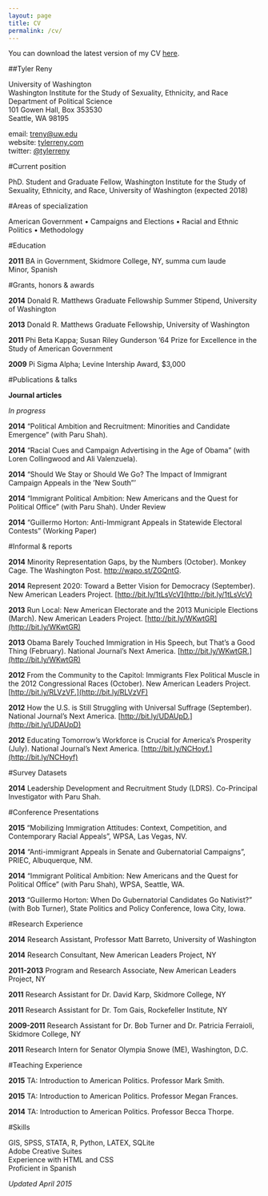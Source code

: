 ```yaml
---
layout: page
title: CV
permalink: /cv/
---
```


You can download the latest version of my CV [here](http://tylerreny.github.io/pdf/cv-reny.pdf).

##Tyler Reny

University of Washington  
Washington Institute for the Study of Sexuality, Ethnicity, and Race  
Department of Political Science  
101 Gowen Hall, Box 353530  
Seattle, WA 98195  

email: <a href="mailto:treny@uw.edu">treny@uw.edu</a>   
website: [tylerreny.com](http://www.tylerreny.com)  
twitter: [@tylerreny](http://www.twitter.com/tylerreny)  

#Current position

PhD. Student and Graduate Fellow, Washington Institute for the Study of Sexuality, Ethnicity,
and Race, University of Washington (expected 2018)  

#Areas of specialization

American Government • Campaigns and Elections • Racial and Ethnic Politics • Methodology

#Education

**2011** BA in Government, Skidmore College, NY, summa cum laude  
Minor, Spanish  

#Grants, honors & awards

**2014** Donald R. Matthews Graduate Fellowship Summer Stipend, University of Washington  

**2013** Donald R. Matthews Graduate Fellowship, University of Washington  

**2011** Phi Beta Kappa; Susan Riley Gunderson ’64 Prize for Excellence in the Study of American Government 
 
**2009** Pi Sigma Alpha; Levine Intership Award, $3,000  


#Publications & talks

**Journal articles**

*In progress*

**2014** “Political Ambition and Recruitment: Minorities and Candidate Emergence” (with Paru Shah).  

**2014** “Racial Cues and Campaign Advertising in the Age of Obama” (with Loren Collingwood
and Ali Valenzuela). 
 
**2014** “Should We Stay or Should We Go? The Impact of Immigrant Campaign Appeals in the
’New South”’  

**2014** “Immigrant Political Ambition: New Americans and the Quest for Political Office” (with
Paru Shah). Under Review  

**2014** “Guillermo Horton: Anti-Immigrant Appeals in Statewide Electoral Contests” (Working
Paper)  

#Informal & reports

**2014** Minority Representation Gaps, by the Numbers (October). Monkey Cage. The Washington Post. http://wapo.st/ZGQntG.

**2014** Represent 2020: Toward a Better Vision for Democracy (September). New American Leaders Project. [http://bit.ly/1tLsVcV](http://bit.ly/1tLsVcV)

**2013** Run Local: New American Electorate and the 2013 Municiple Elections (March). New American
Leaders Project. [http://bit.ly/WKwtGR](http://bit.ly/WKwtGR)

**2013** Obama Barely Touched Immigration in His Speech, but That’s a Good Thing (February). National
Journal’s Next America. [http://bit.ly/WKwtGR.](http://bit.ly/WKwtGR)

**2012** From the Community to the Capitol: Immigrants Flex Political Muscle in the 2012 Congressional
Races (October). New American Leaders Project. [http://bit.ly/RLVzVF.](http://bit.ly/RLVzVF)

**2012** How the U.S. is Still Struggling with Universal Suffrage (September). National Journal’s
Next America. [http://bit.ly/UDAUpD.](http://bit.ly/UDAUpD)

**2012** Educating Tomorrow’s Workforce is Crucial for America’s Prosperity (July). National Journal’s
Next America. [http://bit.ly/NCHoyf.](http://bit.ly/NCHoyf)

#Survey Datasets

**2014** Leadership Development and Recruitment Study (LDRS). Co-Principal Investigator with
Paru Shah.

#Conference Presentations

**2015** “Mobilizing Immigration Attitudes: Context, Competition, and Contemporary Racial Appeals”,
WPSA, Las Vegas, NV.

**2014** “Anti-immigrant Appeals in Senate and Gubernatorial Campaigns”, PRIEC, Albuquerque,
NM.

**2014** “Immigrant Political Ambition: New Americans and the Quest for Political Office” (with
Paru Shah), WPSA, Seattle, WA.

**2013** “Guillermo Horton: When Do Gubernatorial Candidates Go Nativist?” (with Bob Turner),
State Politics and Policy Conference, Iowa City, Iowa.

#Research Experience

**2014** Research Assistant, Professor Matt Barreto, University of Washington

**2014** Research Consultant, New American Leaders Project, NY

**2011-2013** Program and Research Associate, New American Leaders Project, NY

**2011** Research Assistant for Dr. David Karp, Skidmore College, NY

**2011** Research Assistant for Dr. Tom Gais, Rockefeller Institute, NY

**2009-2011** Research Assistant for Dr. Bob Turner and Dr. Patricia Ferraioli, Skidmore College, NY

**2011** Research Intern for Senator Olympia Snowe (ME), Washington, D.C.

#Teaching Experience

**2015** TA: Introduction to American Politics. Professor Mark Smith.

**2015** TA: Introduction to American Politics. Professor Megan Frances.

**2014** TA: Introduction to American Politics. Professor Becca Thorpe.

#Skills

GIS, SPSS, STATA, R, Python, LATEX, SQLite  
Adobe Creative Suites  
Experience with HTML and CSS  
Proficient in Spanish  

*Updated April 2015*